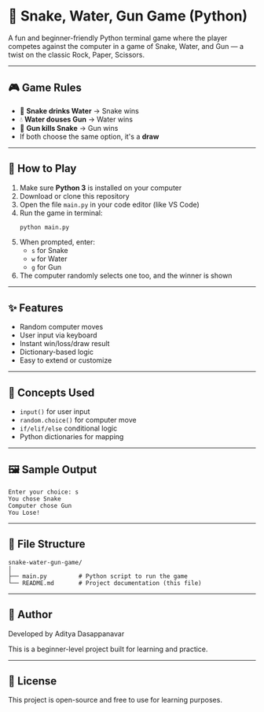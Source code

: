 # 🐍 Snake, Water, Gun Game (Python)

A fun and beginner-friendly Python terminal game where the player competes against the computer in a game of Snake, Water, and Gun — a twist on the classic Rock, Paper, Scissors.

---

## 🎮 Game Rules

- 🐍 **Snake drinks Water** → Snake wins  
- 💧 **Water douses Gun** → Water wins  
- 🔫 **Gun kills Snake** → Gun wins  
- If both choose the same option, it's a **draw**

---

## 🚀 How to Play

1. Make sure **Python 3** is installed on your computer
2. Download or clone this repository
3. Open the file `main.py` in your code editor (like VS Code)
4. Run the game in terminal:
   ```bash
   python main.py
   ```
5. When prompted, enter:
   - `s` for Snake  
   - `w` for Water  
   - `g` for Gun  
6. The computer randomly selects one too, and the winner is shown

---

## ✨ Features

- Random computer moves
- User input via keyboard
- Instant win/loss/draw result
- Dictionary-based logic
- Easy to extend or customize

---

## 🧠 Concepts Used

- `input()` for user input
- `random.choice()` for computer move
- `if/elif/else` conditional logic
- Python dictionaries for mapping

---

## 🖼️ Sample Output

```
Enter your choice: s
You chose Snake
Computer chose Gun
You Lose!
```

---

## 📁 File Structure

```
snake-water-gun-game/
│
├── main.py         # Python script to run the game
└── README.md       # Project documentation (this file)
```

---

## 🙌 Author

Developed by Aditya Dasappanavar 

This is a beginner-level project built for learning and practice.


---

## 📜 License

This project is open-source and free to use for learning purposes.
